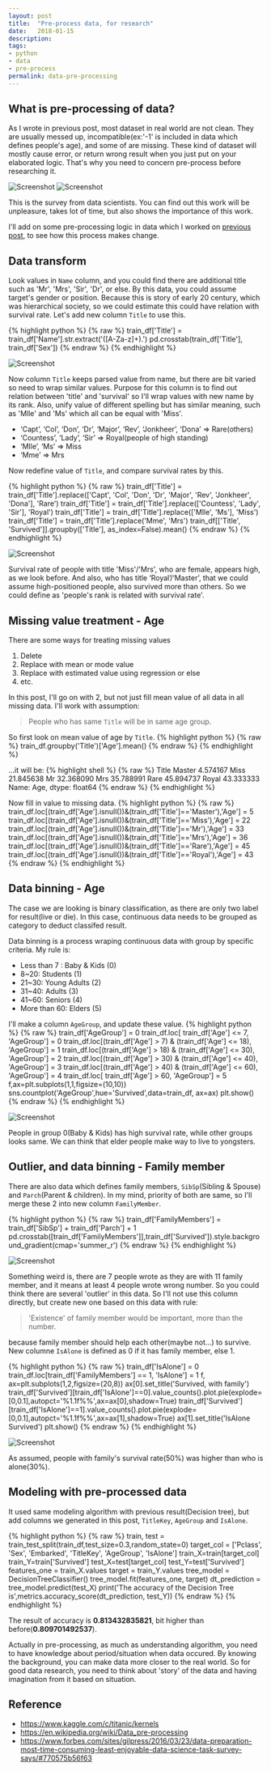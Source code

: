 ```yaml
---
layout: post
title:  "Pre-process data, for research"
date:   2018-01-15
description: 
tags:
- python
- data
- pre-process
permalink: data-pre-processing
---
```



## What is pre-processing of data?
As I wrote in previous post, most dataset in real world are not clean. They are usually messed up, incompatible(ex:'-1' is included in data which defines people's age), and some of are missing. These kind of dataset will mostly cause error, or return wrong result when you just put on your elaborated logic. That's why you need to concern pre-process before researching it.

![Screenshot](/assets/post_img/data-pre-processing/data-pre-process-enjoyable.png)
![Screenshot](/assets/post_img/data-pre-processing/data-pre-process-spend-time.png)

This is the survey from data scientists. You can find out this work will be unpleasure, takes lot of time, but also shows the importance of this work.

I'll add on some pre-processing logic in data which I worked on [previous post](http://djkooks.github.io/first-kaggle-research), to see how this process makes change.


## Data transform
Look values in `Name` column, and you could find there are additional title such as 'Mr', 'Mrs', 'Sir', 'Dr', or else. By this data, you could assume target's gender or position. Because this is story of early 20 century, which was hierarchical society, so we could estimate this could have relation with survival rate. Let's add new column `Title` to use this.

{% highlight python %}
{% raw %}
train_df['Title'] = train_df['Name'].str.extract('([A-Za-z]+)\.')
pd.crosstab(train_df['Title'], train_df['Sex'])
{% endraw %}
{% endhighlight %}

![Screenshot](/assets/post_img/data-pre-processing/titanic-title-before.png)

Now column `Title` keeps parsed value from name, but there are bit varied so need to wrap similar values. Purpose for this column is to find out relation between 'title' and 'survival' so I'll wrap values with new name by its rank. 
Also, unify value of different spelling but has similar meaning, such as 'Mlle' and 'Ms' which all can be equal with 'Miss'.

- ‘Capt’, ‘Col’, ‘Don’, ‘Dr’, ‘Major’, ‘Rev’, ‘Jonkheer’, ‘Dona’ => Rare(others)
- ‘Countess’, ‘Lady’, ‘Sir’ => Royal(people of high standing)
- ‘Mlle’, ‘Ms’ => Miss
- ‘Mme’ => Mrs

Now redefine value of `Title`, and compare survival rates by this.

{% highlight python %}
{% raw %}
train_df['Title'] = train_df['Title'].replace(['Capt', 'Col', 'Don', 'Dr', 'Major', 'Rev', 'Jonkheer', 'Dona'], 'Rare')
train_df['Title'] = train_df['Title'].replace(['Countess', 'Lady', 'Sir'], 'Royal')
train_df['Title'] = train_df['Title'].replace(['Mlle', 'Ms'], 'Miss')
train_df['Title'] = train_df['Title'].replace('Mme', 'Mrs')
train_df[['Title', 'Survived']].groupby(['Title'], as_index=False).mean()
{% endraw %}
{% endhighlight %}

![Screenshot](/assets/post_img/data-pre-processing/titanic-title-survival.png)

Survival rate of people with title 'Miss'/'Mrs', who are female, appears high, as we look before. And also, who has title ‘Royal’/‘Master’, that we could assume high-positioned people, also survived more than others. So we could define as 'people's rank is related with survival rate'.


## Missing value treatment - Age
There are some ways for treating missing values

1. Delete
2. Replace with mean or mode value
3. Replace with estimated value using regression or else
4. etc.

In this post, I'll go on with 2, but not just fill mean value of all data in all missing data. 
I'll work with assumption:

> People who has same `Title` will be in same age group.

So first look on mean value of age by `Title`.
{% highlight python %}
{% raw %}
train_df.groupby('Title')['Age'].mean()
{% endraw %}
{% endhighlight %}

...it will be:
{% highlight shell %}
{% raw %}
Title
Master     4.574167
Miss      21.845638
Mr        32.368090
Mrs       35.788991
Rare      45.894737
Royal     43.333333
Name: Age, dtype: float64
{% endraw %}
{% endhighlight %}

Now fill in value to missing data.
{% highlight python %}
{% raw %}
train_df.loc[(train_df['Age'].isnull())&(train_df['Title']=='Master'),'Age'] = 5
train_df.loc[(train_df['Age'].isnull())&(train_df['Title']=='Miss'),'Age'] = 22
train_df.loc[(train_df['Age'].isnull())&(train_df['Title']=='Mr'),'Age'] = 33
train_df.loc[(train_df['Age'].isnull())&(train_df['Title']=='Mrs'),'Age'] = 36
train_df.loc[(train_df['Age'].isnull())&(train_df['Title']=='Rare'),'Age'] = 45
train_df.loc[(train_df['Age'].isnull())&(train_df['Title']=='Royal'),'Age'] = 43
{% endraw %}
{% endhighlight %}
 

## Data binning - Age
The case we are looking is binary classification, as there are only two label for result(live or die). In this case, continuous data needs to be grouped as category to deduct classifed result. 

Data binning is a process wraping continuous data with group by specific criteria.
My rule is:
- Less than 7 : Baby & Kids (0)
- 8~20: Students (1)
- 21~30: Young Adults (2)
- 31~40: Adults (3)
- 41~60: Seniors (4)
- More than 60: Elders (5)

I'll make a column `AgeGroup`, and update these value.
{% highlight python %}
{% raw %}
train_df['AgeGroup'] = 0
train_df.loc[ train_df['Age'] <= 7, 'AgeGroup'] = 0
train_df.loc[(train_df['Age'] > 7) & (train_df['Age'] <= 18), 'AgeGroup'] = 1
train_df.loc[(train_df['Age'] > 18) & (train_df['Age'] <= 30), 'AgeGroup'] = 2
train_df.loc[(train_df['Age'] > 30) & (train_df['Age'] <= 40), 'AgeGroup'] = 3
train_df.loc[(train_df['Age'] > 40) & (train_df['Age'] <= 60), 'AgeGroup'] = 4
train_df.loc[ train_df['Age'] > 60, 'AgeGroup'] = 5
f,ax=plt.subplots(1,1,figsize=(10,10))
sns.countplot('AgeGroup',hue='Survived',data=train_df, ax=ax)
plt.show()
{% endraw %}
{% endhighlight %}

![Screenshot](/assets/post_img/data-pre-processing/titanic-agegroup-survival.png)

People in group 0(Baby & Kids) has high survival rate, while other groups looks same. We can think that elder people make way to live to yongsters.


## Outlier, and data binning - Family member
There are also data which defines family members, `SibSp`(Sibling & Spouse) and `Parch`(Parent & children). In my mind, priority of both are same, so I'll merge these 2 into new column `FamilyMember`.

{% highlight python %}
{% raw %}
train_df['FamilyMembers'] = train_df['SibSp'] + train_df['Parch'] + 1
pd.crosstab([train_df['FamilyMembers']],train_df['Survived']).style.background_gradient(cmap='summer_r')
{% endraw %}
{% endhighlight %}

![Screenshot](/assets/post_img/data-pre-processing/titanic-family-member.png)

Something weird is, there are 7 people wrote as they are with 11 family member, and it means at least 4 people wrote wrong number. So you could think there are several 'outlier' in this data.
So I'll not use this column directly, but create new one based on this data with rule:

> 'Existence' of family member would be important, more than the number.

because family member should help each other(maybe not...) to survive. New columne `IsAlone` is defined as 0 if it has family member, else 1.

{% highlight python %}
{% raw %}
train_df['IsAlone'] = 0
train_df.loc[train_df['FamilyMembers'] == 1, 'IsAlone'] = 1
f, ax=plt.subplots(1,2,figsize=(20,8))
ax[0].set_title('Survived, with family')
train_df['Survived'][train_df['IsAlone']==0].value_counts().plot.pie(explode=[0,0.1],autopct='%1.1f%%',ax=ax[0],shadow=True)
train_df['Survived'][train_df['IsAlone']==1].value_counts().plot.pie(explode=[0,0.1],autopct='%1.1f%%',ax=ax[1],shadow=True)
ax[1].set_title('IsAlone Survived')
plt.show()
{% endraw %}
{% endhighlight %}

![Screenshot](/assets/post_img/data-pre-processing/titanic-isalone-survival.png)

As assumed, people with family's survival rate(50%) was higher than who is alone(30%).


## Modeling with pre-processed data
It used same modeling algorithm with previous result(Decision tree), but add columns we generated in this post, `TitleKey`, `AgeGroup` and `IsAlone`.

{% highlight python %}
{% raw %}
train, test = train_test_split(train_df,test_size=0.3,random_state=0)
target_col = ['Pclass', 'Sex', 'Embarked', 'TitleKey', 'AgeGroup', 'IsAlone']
train_X=train[target_col]
train_Y=train['Survived']
test_X=test[target_col]
test_Y=test['Survived']
features_one = train_X.values
target = train_Y.values
tree_model = DecisionTreeClassifier()
tree_model.fit(features_one, target)
dt_prediction = tree_model.predict(test_X)
print('The accuracy of the Decision Tree is',metrics.accuracy_score(dt_prediction, test_Y))
{% endraw %}
{% endhighlight %}

The result of accuracy is **0.813432835821**, bit higher than before(**0.809701492537**).

Actually in pre-processing, as much as understanding algorithm, you need to have knowledge about period/situation when data occured. By knowing the background, you can make data more closer to the real world. So for good data research, you need to think about 'story' of the data and having imagination from it based on situation.


## Reference
* https://www.kaggle.com/c/titanic/kernels
* https://en.wikipedia.org/wiki/Data_pre-processing
* https://www.forbes.com/sites/gilpress/2016/03/23/data-preparation-most-time-consuming-least-enjoyable-data-science-task-survey-says/#770575b56f63
